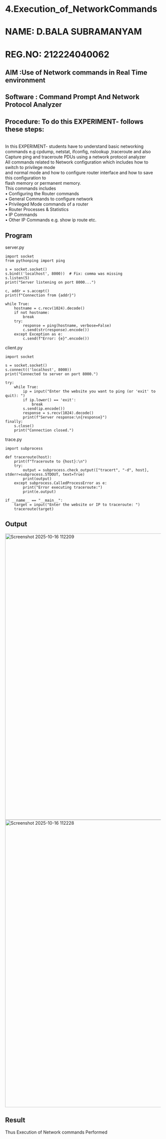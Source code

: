 # 4.Execution_of_NetworkCommands
# NAME: D.BALA SUBRAMANYAM
# REG.NO: 212224040062
## AIM :Use of Network commands in Real Time environment
## Software : Command Prompt And Network Protocol Analyzer
## Procedure: To do this EXPERIMENT- follows these steps:
<BR>
In this EXPERIMENT- students have to understand basic networking commands e.g cpdump, netstat, ifconfig, nslookup ,traceroute and also Capture ping and traceroute PDUs using a network protocol analyzer 
<BR>
All commands related to Network configuration which includes how to switch to privilege mode
<BR>
and normal mode and how to configure router interface and how to save this configuration to
<BR>
flash memory or permanent memory.
<BR>
This commands includes
<BR>
• Configuring the Router commands
<BR>
• General Commands to configure network
<BR>
• Privileged Mode commands of a router 
<BR>
• Router Processes & Statistics
<BR>
• IP Commands
<BR>
• Other IP Commands e.g. show ip route etc.
<BR>

## Program

server.py
```
import socket
from pythonping import ping

s = socket.socket()
s.bind(('localhost', 8000))  # Fix: comma was missing
s.listen(5)
print("Server listening on port 8000...")

c, addr = s.accept()
print(f"Connection from {addr}")

while True:
    hostname = c.recv(1024).decode()
    if not hostname: 
        break
    try:
        response = ping(hostname, verbose=False)
        c.send(str(response).encode())
    except Exception as e:  
        c.send(f"Error: {e}".encode())
```
client.py

```
import socket

s = socket.socket()
s.connect(('localhost', 8000))
print("Connected to server on port 8000.")

try:
    while True:
        ip = input("Enter the website you want to ping (or 'exit' to quit): ")
        if ip.lower() == 'exit':
            break
        s.send(ip.encode())
        response = s.recv(1024).decode()
        print(f"Server response:\n{response}")
finally:
    s.close()
    print("Connection closed.")

```
trace.py

```
import subprocess

def traceroute(host):
    print(f"Traceroute to {host}:\n")
    try:
        output = subprocess.check_output(["tracert", "-d", host], stderr=subprocess.STDOUT, text=True)
        print(output)
    except subprocess.CalledProcessError as e:
        print("Error executing traceroute:")
        print(e.output)

if __name__ == "__main__":
    target = input("Enter the website or IP to traceroute: ")
    traceroute(target)

```

## Output

<img width="1554" height="927" alt="Screenshot 2025-10-16 112209" src="https://github.com/user-attachments/assets/18c6d817-32fa-4154-9798-7058575203f2" />


<img width="1552" height="931" alt="Screenshot 2025-10-16 112228" src="https://github.com/user-attachments/assets/68f9e28b-fa9e-42e2-908f-15b4c23324d7" />


## Result
Thus Execution of Network commands Performed 
